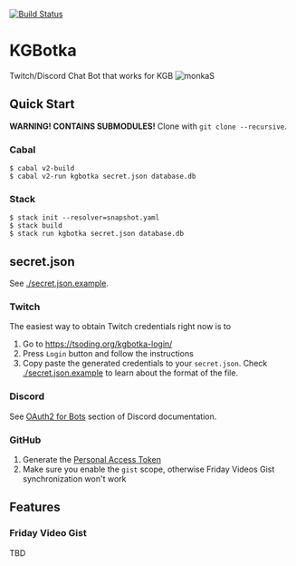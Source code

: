 [![Build Status](https://github.com/tsoding/kgbotka/workflows/CI/badge.svg)](https://github.com/tsoding/kgbotka/actions)

# KGBotka

Twitch/Discord Chat Bot that works for KGB ![monkaS](https://cdn.betterttv.net/emote/56e9f494fff3cc5c35e5287e/1x)

## Quick Start

**WARNING! CONTAINS SUBMODULES!** Clone with `git clone --recursive`.

### Cabal

```console
$ cabal v2-build
$ cabal v2-run kgbotka secret.json database.db
```

### Stack

```console
$ stack init --resolver=snapshot.yaml
$ stack build
$ stack run kgbotka secret.json database.db
```

## secret.json

See [./secret.json.example](./secret.json.example).

### Twitch

The easiest way to obtain Twitch credentials right now is to
1. Go to https://tsoding.org/kgbotka-login/
2. Press `Login` button and follow the instructions
3. Copy paste the generated credentials to your `secret.json`. 
   Check [./secret.json.example](./secret.json.example) to learn about
   the format of the file.

<!-- TODO(#235): document how to generate credetials with a custom Twitch Application -->

### Discord

See [OAuth2 for Bots](https://discord.com/developers/docs/topics/oauth2#bots) section of Discord documentation.

### GitHub

1. Generate the [Personal Access Token](https://github.com/settings/tokens)
2. Make sure you enable the `gist` scope, otherwise Friday Videos Gist synchronization won't work

## Features

### Friday Video Gist

TBD
<!-- TODO(#224): document Friday Video Gist synchronization feature -->
